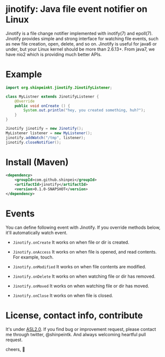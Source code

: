 jinotify: Java file event notifier on Linux
==================================
Jinotify is a file change notifier implemented with inotify(7) and epoll(7). Jinotify provides simple and strong interface for watching file events, such as new file creation, open, delete, and so on. Jinotify is useful for java6 or under, but your Linux kernel should be more than 2.6.13+. From java7, we have nio2 which is providing much better APIs.

Example
===============
```java
import org.shinpeinkt.jinotify.JinotifyListener;

class MyListner extends JinotifyListener {
    @Override
    public void onCreate () {
        System.out.println("hey, you created something, huh?");
    }
}

Jinotify jinotify = new Jinotify();
MyListener listener = new MyListener();
jinotify.addWatch("/tmp", listener);
jinotify.closeNotifier();
```

Install (Maven)
===============
```xml
<dependency>
    <groupId>com.github.shinpei</groupId>
    <artifactId>jinotify</artifactId>
    <version>0.1.0-SNAPSHOT</version>
</dependency>
```

Events
===============
You can define following event with Jinotify. If you override methods below, it'll automatically watch event.

+ `Jinotify.onCreate`
	It works on when file or dir is created. 

+ `Jinotify.onAccess`
	It works on when file is opened, and read contents. For example, touch.

+ `Jinotify.onModified`
	It works on when file contents are modified.

+ `Jinotify.onDelete`
	It works on when watching file or dir has removed.

+ `Jinotify.onMoved`
	It works on when watching file or dir has moved.

+ `Jinotify.onClose`
	It works on when file is closed.

License, contact info, contribute
===============
It's under [ASL2.0](http://www.apache.org/licenses/LICENSE-2.0). If you find bug or improvement request, please contact me through twitter, @shinpeintk. And always welcoming heartful pull request.

cheers, :beers:

